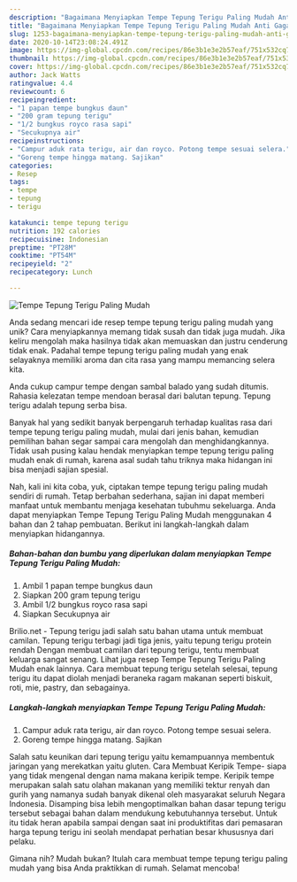 ```yaml
---
description: "Bagaimana Menyiapkan Tempe Tepung Terigu Paling Mudah Anti Gagal"
title: "Bagaimana Menyiapkan Tempe Tepung Terigu Paling Mudah Anti Gagal"
slug: 1253-bagaimana-menyiapkan-tempe-tepung-terigu-paling-mudah-anti-gagal
date: 2020-10-14T23:08:24.491Z
image: https://img-global.cpcdn.com/recipes/86e3b1e3e2b57eaf/751x532cq70/tempe-tepung-terigu-paling-mudah-foto-resep-utama.jpg
thumbnail: https://img-global.cpcdn.com/recipes/86e3b1e3e2b57eaf/751x532cq70/tempe-tepung-terigu-paling-mudah-foto-resep-utama.jpg
cover: https://img-global.cpcdn.com/recipes/86e3b1e3e2b57eaf/751x532cq70/tempe-tepung-terigu-paling-mudah-foto-resep-utama.jpg
author: Jack Watts
ratingvalue: 4.4
reviewcount: 6
recipeingredient:
- "1 papan tempe bungkus daun"
- "200 gram tepung terigu"
- "1/2 bungkus royco rasa sapi"
- "Secukupnya air"
recipeinstructions:
- "Campur aduk rata terigu, air dan royco. Potong tempe sesuai selera."
- "Goreng tempe hingga matang. Sajikan"
categories:
- Resep
tags:
- tempe
- tepung
- terigu

katakunci: tempe tepung terigu 
nutrition: 192 calories
recipecuisine: Indonesian
preptime: "PT28M"
cooktime: "PT54M"
recipeyield: "2"
recipecategory: Lunch

---
```



![Tempe Tepung Terigu Paling Mudah](https://img-global.cpcdn.com/recipes/86e3b1e3e2b57eaf/751x532cq70/tempe-tepung-terigu-paling-mudah-foto-resep-utama.jpg)

Anda sedang mencari ide resep tempe tepung terigu paling mudah yang unik? Cara menyiapkannya memang tidak susah dan tidak juga mudah. Jika keliru mengolah maka hasilnya tidak akan memuaskan dan justru cenderung tidak enak. Padahal tempe tepung terigu paling mudah yang enak selayaknya memiliki aroma dan cita rasa yang mampu memancing selera kita.

Anda cukup campur tempe dengan sambal balado yang sudah ditumis. Rahasia kelezatan tempe mendoan berasal dari balutan tepung. Tepung terigu adalah tepung serba bisa.

Banyak hal yang sedikit banyak berpengaruh terhadap kualitas rasa dari tempe tepung terigu paling mudah, mulai dari jenis bahan, kemudian pemilihan bahan segar sampai cara mengolah dan menghidangkannya. Tidak usah pusing kalau hendak menyiapkan tempe tepung terigu paling mudah enak di rumah, karena asal sudah tahu triknya maka hidangan ini bisa menjadi sajian spesial.


Nah, kali ini kita coba, yuk, ciptakan tempe tepung terigu paling mudah sendiri di rumah. Tetap berbahan sederhana, sajian ini dapat memberi manfaat untuk membantu menjaga kesehatan tubuhmu sekeluarga. Anda dapat menyiapkan Tempe Tepung Terigu Paling Mudah menggunakan 4 bahan dan 2 tahap pembuatan. Berikut ini langkah-langkah dalam menyiapkan hidangannya.

<!--inarticleads1-->

##### Bahan-bahan dan bumbu yang diperlukan dalam menyiapkan Tempe Tepung Terigu Paling Mudah:

1. Ambil 1 papan tempe bungkus daun
1. Siapkan 200 gram tepung terigu
1. Ambil 1/2 bungkus royco rasa sapi
1. Siapkan Secukupnya air


Brilio.net - Tepung terigu jadi salah satu bahan utama untuk membuat camilan. Tepung terigu terbagi jadi tiga jenis, yaitu tepung terigu protein rendah Dengan membuat camilan dari tepung terigu, tentu membuat keluarga sangat senang. Lihat juga resep Tempe Tepung Terigu Paling Mudah enak lainnya. Cara membuat tepung terigu setelah selesai, tepung terigu itu dapat diolah menjadi beraneka ragam makanan seperti biskuit, roti, mie, pastry, dan sebagainya. 

<!--inarticleads2-->

##### Langkah-langkah menyiapkan Tempe Tepung Terigu Paling Mudah:

1. Campur aduk rata terigu, air dan royco. Potong tempe sesuai selera.
1. Goreng tempe hingga matang. Sajikan


Salah satu keunikan dari tepung terigu yaitu kemampuannya membentuk jaringan yang merekatkan yaitu gluten. Cara Membuat Keripik Tempe- siapa yang tidak mengenal dengan nama makana keripik tempe. Keripik tempe merupakan salah satu olahan makanan yang memiliki tektur renyah dan gurih yang namanya sudah banyak dikenal oleh masyarakat seluruh Negara Indonesia. Disamping bisa lebih mengoptimalkan bahan dasar tepung terigu tersebut sebagai bahan dalam mendukung kebutuhannya tersebut. Untuk itu tidak heran apabila sampai dengan saat ini produktifitas dari pemasaran harga tepung terigu ini seolah mendapat perhatian besar khususnya dari pelaku. 

Gimana nih? Mudah bukan? Itulah cara membuat tempe tepung terigu paling mudah yang bisa Anda praktikkan di rumah. Selamat mencoba!
